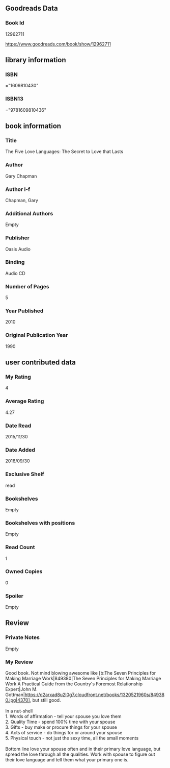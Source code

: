 <!-- This template shows how to bulk convert all columns of data into one markdown file -->
<!-- caveat: substitution key matches column headers from default export. You will get a KeyError if there's a mismatch -->

## Goodreads Data

### Book Id 

12962711

https://www.goodreads.com/book/show/12962711

## library information

### ISBN 
="1609810430"

### ISBN13 
="9781609810436"

## book information

### Title
The Five Love Languages: The Secret to Love that Lasts

### Author 
Gary Chapman

### Author l-f 
Chapman, Gary

### Additional Authors
Empty

### Publisher 
Oasis Audio

### Binding
Audio CD

### Number of Pages
5

### Year Published
2010

### Original Publication Year 
1990

## user contributed data

### My Rating
4

### Average Rating
4.27

### Date Read
2015/11/30

### Date Added
2016/09/30

### Exclusive Shelf
read

### Bookshelves
Empty

### Bookshelves with positions
Empty

### Read Count
1

### Owned Copies
0

### Spoiler 
Empty

## Review

### Private Notes
Empty

### My Review
Good book. Not mind blowing awesome like [b:The Seven Principles for Making Marriage Work|849380|The Seven Principles for Making Marriage Work  A Practical Guide from the Country's Foremost Relationship Expert|John M. Gottman|https://d2arxad8u2l0g7.cloudfront.net/books/1320521960s/849380.jpg|4370], but still good.<br/><br/>In a nut-shell<br/>1. Words of affirmation - tell your spouse you love them<br/>2. Quality Time - spend 100% time with your spouse<br/>3. Gifts - buy make or procure things for your spouse<br/>4. Acts of service - do things for or around your spouse<br/>5. Physical touch - not just the sexy time, all the small moments<br/><br/>Bottom line love your spouse often and in their primary love language, but spread the love through all the qualities. Work with spouse to figure out their love language and tell them what your primary one is.